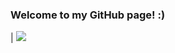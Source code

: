### Welcome to my GitHub page! :)
|[](https://media.tenor.com/D_a33w6CVKcAAAAC/miffy-classics-miffy.gif)
![](https://media.giphy.com/media/v1.Y2lkPTc5MGI3NjExM3JiN2czaGNmYWtwbHM0MzRwenZwOGMxMDU5anQ2Zm43MWVvNGNmaSZlcD12MV9pbnRlcm5hbF9naWZfYnlfaWQmY3Q9cw/INd63Bonea3kgC68D5/giphy.gif)
